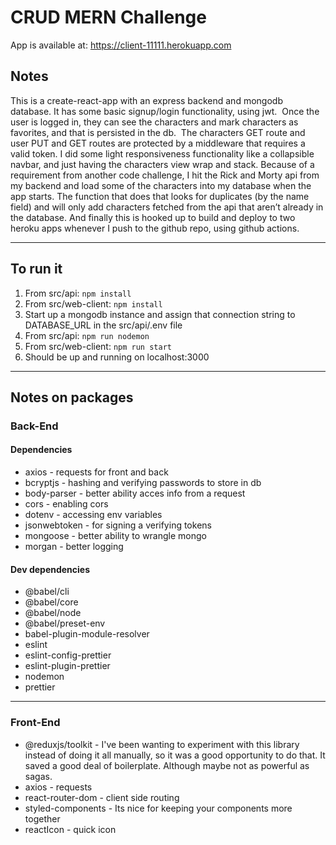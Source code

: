 # CRUD MERN Challenge
App is available at: https://client-11111.herokuapp.com

## Notes
This is a create-react-app with an express backend and mongodb database. It has some basic signup/login functionality, using jwt.  Once the user is logged in, they can see the characters and mark characters as favorites, and that is persisted in the db.  The characters GET route and user PUT and GET routes are protected by a middleware that requires a valid token. I did some light responsiveness functionality like a collapsible navbar, and just having the characters view wrap and stack. Because of a requirement from another code challenge, I hit the Rick and Morty api from my backend and load some of the characters into my database when the app starts. The function that does that looks for duplicates (by the name field) and will only add characters fetched from the api that aren’t already in the database. And finally this is hooked up to build and deploy to two heroku apps whenever I push to the github repo, using github actions. 

---

## To run it
1.  From src/api: `npm install`
2. From src/web-client: `npm install`
3. Start up a mongodb instance and assign that connection string to DATABASE_URL in the src/api/.env file
4. From src/api: `npm run nodemon`
5. From src/web-client: `npm run start`
6. Should be up and running on localhost:3000
---
## Notes on packages
### Back-End
#### Dependencies
- axios - requests for front and back
-  bcryptjs - hashing and verifying passwords to store in db
-  body-parser - better ability acces info from a request
-  cors - enabling cors
-  dotenv - accessing env variables
-  jsonwebtoken - for signing a verifying tokens
-  mongoose - better ability to wrangle mongo
-  morgan - better logging
#### Dev dependencies
-  @babel/cli
-  @babel/core
-  @babel/node
-  @babel/preset-env
-  babel-plugin-module-resolver
-  eslint
-  eslint-config-prettier
-  eslint-plugin-prettier
-  nodemon
-  prettier

---
### Front-End


- @reduxjs/toolkit - I've been wanting to experiment with this library instead of doing it all manually, so it was a good opportunity to do that. It saved a good deal of boilerplate. Although maybe not as powerful as sagas.
- axios - requests
- react-router-dom - client side routing
- styled-components - Its nice for keeping your components more together
- reactIcon - quick icon
